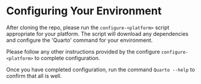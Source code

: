# Configuring Your Environment
After cloning the repo, please run the `configure-<platform>` script appropriate for your platform. 
The script will download any dependencies and configure the 'Quarto' command for your environment.

Please follow any other instructions provided by the configure `configure-<platform>` to complete configuration.

Once you have completed configuration, run the command `Quarto --help` to confirm that all is well.

